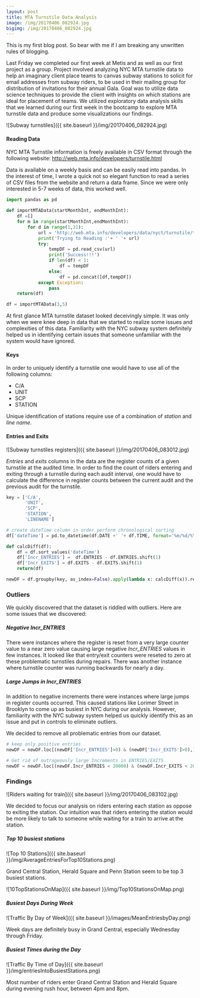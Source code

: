 ```yaml
---
layout: post
title: MTA Turnstile Data Analysis
image: /img/20170406_082924.jpg
bigimg: /img/20170406_082924.jpg
---
```


This is my first blog post. So bear with me if I am breaking any unwritten rules of blogging.

Last Friday we completed our first week at Metis and as well as our first project as a group. Project involved analyzing NYC MTA turnstile data to help an imaginary client place teams to canvas subway stations to solicit for email addresses from subway riders, to be used in their mailing group for distribution of invitations for their annual Gala. Goal was to utilize data science techniques to provide the client with insights on which stations are ideal for placement of teams. We utilized exploratory data analysis skills that we learned during our first week in the bootcamp to explore MTA turnstile data and produce some visualizations our findings.

![Subway turnstiles]({{ site.baseurl }}/img/20170406_082924.jpg)

#### Reading Data
NYC MTA Turnstile information is freely available in CSV format through the following website:
http://web.mta.info/developers/turnstile.html

Data is available on a weekly basis and can be easily read into pandas. In the interest of time, I wrote a quick not so elegant function to read a series of CSV files from the website and return a data frame. Since we were only interested in 5-7 weeks of data, this worked well.

```python
import pandas as pd

def importMTAData(startMonthInt, endMonthInt):
    df =[]
    for m in range(startMonthInt,endMonthInt):
        for d in range(1,31):
            url = 'http://web.mta.info/developers/data/nyct/turnstile/turnstile_17' + ('%02d') % (m,) + ('%02d') % (d,) + '.txt'
            print('Trying to Reading :'+ ' '+ url)
            try:
                tempDF = pd.read_csv(url)
                print('Success!!!')
                if len(df) < 1:
                    df = tempDF
                else:
                    df = pd.concat([df,tempDF])
            except Exception:
                pass
    return(df)

df = importMTAData(3,5)
```

At first glance MTA turnstile dataset looked deceivingly simple. It was only when we were knee deep in data that we started to realize some issues and complexities of this data. Familiarity with the NYC subway system definitely helped us in identifying certain issues that someone unfamiliar with the system would have ignored.  

#### Keys
In order to uniquely identify a turnstile one would have to use all of the following columns:  
* C/A  
* UNIT  
* SCP  
* STATION  

Unique identification of stations require use of a combination of *station* and *line name*.

#### Entries and Exits
![Subway turnstiles registers]({{ site.baseurl }}/img/20170406_083012.jpg)


*Entries* and *exits* columns in the data are the register counts of a given turnstile at the audited time. In order to find the count of riders entering and exiting through a turnstile during each audit interval, one would have to calculate the difference in register counts between the current audit and the previous audit for the turnstile.  

```python
key = ['C/A',
       'UNIT',
       'SCP',
       'STATION',
       'LINENAME']

# create dateTime column in order perform chronological sorting
df['dateTime'] = pd.to_datetime(df.DATE +' '+ df.TIME, format='%m/%d/%Y %H:%M:%S')

def calcDiff(df):
    df = df.sort_values('dateTime')
    df['Incr_ENTRIES'] =  df.ENTRIES - df.ENTRIES.shift(1)
    df['Incr_EXITS'] = df.EXITS - df.EXITS.shift(1)
    return(df)

newDF = df.groupby(key, as_index=False).apply(lambda x: calcDiff(x)).reset_index()
```

### Outliers

We quickly discovered that the dataset is riddled with outliers. Here are some issues that we discovered:

##### Negative Incr_ENTRIES
There were instances where the register is reset from a very large counter value to a near zero value causing large negative *Incr_ENTRIES* values in few instances. It looked like that entry/exit counters were reseted to zero at these problematic turnstiles during repairs. There was another instance where turnstile counter was running backwards for nearly a day.

##### Large Jumps in Incr_ENTRIES
In addition to negative increments there were instances where large jumps in register counts occurred. This caused stations like Lorimer Street in Brooklyn to come up as busiest in NYC during our analysis. However, familiarity with the NYC subway system helped us quickly identify this as an issue and put in controls to eliminate outliers.

We decided to remove all problematic entries from our dataset.

```python
# keep only positive entries
newDF = newDF.loc[(newDF['Incr_ENTRIES']>0) & (newDF['Incr_EXITS']>0),]

# Get rid of outrageously large Increments in ENTRIES/EXITS  
newDF = newDF.loc[(newDF.Incr_ENTRIES < 20000) & (newDF.Incr_EXITS < 20000),]
```

### Findings

![Riders waiting for train]({{ site.baseurl }}/img/20170406_083102.jpg)

We decided to focus our analysis on riders entering each station as oppose to exiting the station. Our intuition was that riders entering the station would be more likely to talk to someone while waiting for a train to arrive at the station.

##### Top 10 busiest stations  

![Top 10 Stations]({{ site.baseurl }}/img/AverageEntriesForTop10Stations.png)

Grand Central Station, Herald Square and Penn Station seem to be top 3 busiest stations.

![10TopStationsOnMap]({{ site.baseurl }}/img/Top10StationsOnMap.png)

##### Busiest Days During Week  
![Traffic By Day of Week]({{ site.baseurl }}/images/MeanEntriesbyDay.png)

Week days are definitely busy in Grand Central, especially Wednesday through Friday.

##### Busiest Times during the Day
![Traffic By Time of Day]({{ site.baseurl }}/img/entriesIntoBusiestStations.png)

Most number of riders enter Grand Central Station and Herald Square during evening rush hour, between 4pm and 8pm.
